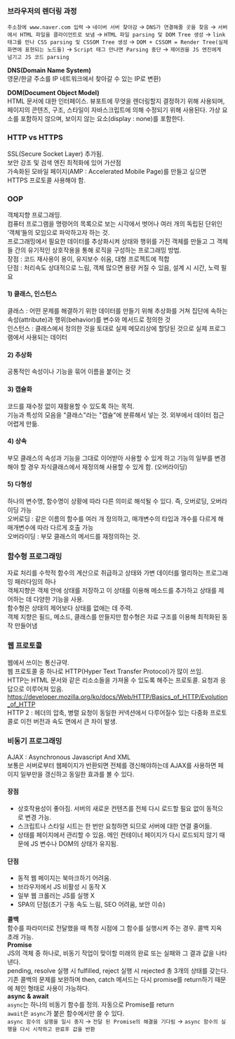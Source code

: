 ### 브라우저의 렌더링 과정
`주소창에 www.naver.com 입력` → `네이버 서버 찾아감` → `DNS가 연결해줄 곳을 찾음` → `서버에서 HTML 파일을 클라이언트로 보냄` → `HTML 파일 parsing 및 DOM Tree 생성` → `link 태그를 만나 CSS parsing 및 CSSOM Tree 생성` → `DOM + CSSOM = Render Tree(실제 화면에 표현되는 노드들)` → `Script 태그 만나면 Parsing 중단` → `제어권을 JS 엔진에게 넘기고 JS 코드 parsing`

**DNS(Domain Name System)**<br>
영문/한글 주소를 IP 네트워크에서 찾아갈 수 있는 IP로 변환)

**DOM(Document Object Model)**<br>
HTML 문서에 대한 인터페이스. 뷰포트에 무엇을 렌더링할지 결정하기 위해 사용되며, 페이지의 콘텐츠, 구조, 스타일이 자바스크립트에 의해 수정되기 위해 사용된다. 가상 요소를 포함하지 않으며, 보이지 않는 요소(display : none)를 포함한다.

### HTTP vs HTTPS
SSL(Secure Socket Layer) 추가됨.<br>
보안 강조 및 검색 엔진 최적화에 있어 가산점<br>
가속화된 모바일 페이지(AMP : Accelerated Mobile Page)를 만들고 싶으면 HTTPS 프로토콜 사용해야 함.

### OOP
객체지향 프로그래밍.<br>
컴퓨터 프로그램을 명령어의 목록으로 보는 시각에서 벗어나 여러 개의 독립된 단위인 ‘객체’들의 모임으로 파악하고자 하는 것.<br>
프로그래밍에서 필요한 데이터를 추상화시켜 상태와 행위를 가진 객체를 만들고 그 객체들 간의 유기적인 상호작용을 통해 로직을 구성하는 프로그래밍 방법.<br>
장점 : 코드 재사용이 용이, 유지보수 쉬움, 대형 프로젝트에 적합<br>
단점 : 처리속도 상대적으로 느림, 객체 많으면 용량 커질 수 있음, 설계 시 시간, 노력 필요

#### 1) 클래스, 인스턴스
클래스 : 어떤 문제를 해결하기 위한 데이터를 만들기 위해 추상화를 거쳐 집단에 속하는 속성(attribute)과 행위(behavior)를 변수와 메서드로 정의한 것<br>
인스턴스 : 클래스에서 정의한 것을 토대로 실제 메모리상에 할당된 것으로 실제 프로그램에서 사용되는 데이터
#### 2) 추상화
공통적인 속성이나 기능을 묶어 이름을 붙이는 것
#### 3) 캡슐화
코드를 재수정 없이 재활용할 수 있도록 하는 목적.<br>
기능과 특성의 모음을 "클래스"라는 "캡슐"에 분류해서 넣는 것. 외부에서 데이터 접근 어렵게 만듦.
#### 4) 상속
부모 클래스의 속성과 기능을 그대로 이어받아 사용할 수 있게 하고 기능의 일부를 변경해야 할 경우 자식클래스에서 재정의해 사용할 수 있게 함. (오버라이딩)
#### 5) 다형성
하나의 변수명, 함수명이 상황에 따라 다른 의미로 해석될 수 있다. 즉, 오버로딩, 오버라이딩 가능<br>
오버로딩 : 같은 이름의 함수를 여러 개 정의하고, 매개변수의 타입과 개수를 다르게 해 매개변수에 따라 다르게 호출 가능<br>
오버라이딩 : 부모 클래스의 메서드를 재정의하는 것.

### 함수형 프로그래밍
자료 처리를 수학적 함수의 계산으로 취급하고 상태와 가변 데이터를 멀리하는 프로그래밍 패러다임의 하나<br>
객체지향은 객체 안에 상태를 저장하고 이 상태를 이용해 메소드를 추가하고 상태를 제어하는 데 다양한 기능을 사용.<br>
함수형은 상태의 제어보다 상태를 없애는 데 주력.<br>
객체 지향은 필드, 메소드, 클래스를 만들지만 함수형은 자료 구조를 이용해 최적화된 동작 만들어냄

### 웹 프로토콜
웹에서 쓰이는 통신규약.<br>
웹 프로토콜 중 하나로 HTTP(Hyper Text Transfer Protocol)가 많이 쓰임.<br>
HTTP는 HTML 문서와 같은 리소소들을 가져올 수 있도록 해주는 프로토콜. 요청과 응답으로 이루어져 있음.<br>
https://developer.mozilla.org/ko/docs/Web/HTTP/Basics_of_HTTP/Evolution_of_HTTP<br>
HTTP 2 : 헤더의 압축, 병렬 요청이 동일한 커넥션에서 다루어질수 있는 다중화 프로토콜로 이전 버전과 속도 면에서 큰 차이 발생.

### 비동기 프로그래밍
AJAX : Asynchronous Javascript And XML<br>
보통은 서버로부터 웹페이지가 반환되면 전체를 갱신해야하는데 AJAX를 사용하면 페이지 일부만을 갱신하고 동일한 효과를 볼 수 있다.
#### 장점
- 상호작용성이 좋아짐. 서버의 새로운 컨텐츠를 전체 다시 로드할 필요 없이 동적으로 변경 가능.
- 스크립트나 스타일 시트는 한 번만 요청하면 되므로 서버에 대한 연결 줄어듦.
- 상태를 페이지에서 관리할 수 있음. 메인 컨테이너 페이지가 다시 로드되지 않기 때문에 JS 변수나 DOM의 상태가 유지됨.
#### 단점
- 동적 웹 페이지는 북마크하기 어려움.
- 브라우저에서 JS 비활성 시 동작 X
- 일부 웹 크롤러는 JS를 실행 X
- SPA의 단점(초기 구동 속도 느림, SEO 어려움, 보안 이슈)

**콜백**<br>
함수를 파라미터로 전달했을 때 특정 시점에 그 함수를 실행시켜 주는 경우. 콜백 지옥 초래 가능.<br>
**Promise**<br>
JS의 객체 중 하나로, 비동기 작업이 맞이할 미래의 완료 또는 실패와 그 결과 값을 나타낸다.<br>
pending, resolve 실행 시 fulfilled, reject 실행 시 rejected 총 3개의 상태를 갖는다.<br>
기존 콜백의 문제를 보완하며 then, catch 메서드는 다시 promise를 return하기 때문에 체인 형태로 사용이 가능하다.<br>
**async & await**<br>
`async`는 하나의 비동기 함수를 정의. 자동으로 Promise를 return<br>
`await`은 `async`가 붙은 함수에서만 쓸 수 있다.<br>
`async 함수의 실행을 일시 중지` → `전달 된 Promise의 해결을 기다림` → `async 함수의 실행을 다시 시작하고 완료후 값을 반환`